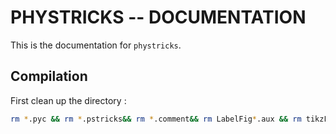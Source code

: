 # PHYSTRICKS -- DOCUMENTATION

This is the documentation for `phystricks`. 

## Compilation

First clean up the directory :
```bash
rm *.pyc && rm *.pstricks&& rm *.comment&& rm LabelFig*.aux && rm tikzFIGLabel*
```


